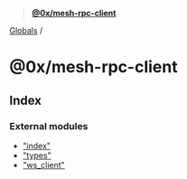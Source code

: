 > **[@0x/mesh-rpc-client](README.md)**

[Globals](globals.md) /

# @0x/mesh-rpc-client

## Index

### External modules

* ["index"](modules/_index_.md)
* ["types"](modules/_types_.md)
* ["ws_client"](modules/_ws_client_.md)